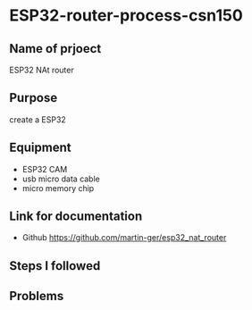 # ESP32-router-process-csn150

## Name of prjoect 
ESP32 NAt router

## Purpose
create a ESP32 

## Equipment 
+ ESP32 CAM 
+ usb micro data cable
+ micro memory chip

## Link for documentation
- Github https://github.com/martin-ger/esp32_nat_router
## Steps I followed

## Problems
